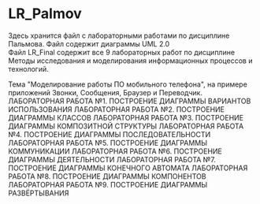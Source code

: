 # LR_Palmov
<p>
Здесь хранится файл с лабораторными работами по дисциплине Пальмова.
Файл содержит диаграммы UML 2.0<br>
Файл LR_Final содержит все 9 лабораторных работ по дисциплине Методы исследования и моделирования информационных процессов и технологий.
<p>
Тема "Моделирование работы ПО мобильного телефона", на примере приложений Звонки, Сообщения, Браузер и Переводчик.
ЛАБОРАТОРНАЯ РАБОТА №1. ПОСТРОЕНИЕ ДИАГРАММЫ ВАРИАНТОВ ИСПОЛЬЗОВАНИЯ
ЛАБОРАТОРНАЯ РАБОТА №2. ПОСТРОЕНИЕ ДИАГРАММЫ КЛАССОВ	
ЛАБОРАТОРНАЯ РАБОТА №3. ПОСТРОЕНИЕ ДИАГРАММЫ КОМПОЗИТНОЙ СТРУКТУРЫ	
ЛАБОРАТОРНАЯ РАБОТА №4. ПОСТРОЕНИЕ ДИАГРАММЫ ПОСЛЕДОВАТЕЛЬНОСТИ	
ЛАБОРАТОРНАЯ РАБОТА №5. ПОСТРОЕНИЕ ДИАГРАММЫ КОММУНИКАЦИИ	
ЛАБОРАТОРНАЯ РАБОТА №6. ПОСТРОЕНИЕ ДИАГРАММЫ ДЕЯТЕЛЬНОСТИ	
ЛАБОРАТОРНАЯ РАБОТА №7. ПОСТРОЕНИЕ ДИАГРАММЫ КОНЕЧНОГО АВТОМАТА	
ЛАБОРАТОРНАЯ РАБОТА №8. ПОСТРОЕНИЕ ДИАГРАММЫ КОМПОНЕНТОВ	
ЛАБОРАТОРНАЯ РАБОТА №9. ПОСТРОЕНИЕ ДИАГРАММЫ РАЗВЁРТЫВАНИЯ	
